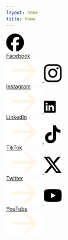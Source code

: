 ```yaml
---
layout: home
title: Home
---
```


<div class="social-links">
  <a class="social-button clicked" href="https://www.facebook.com/rotitales">
    <img src="/assets/icons/facebook.svg" alt="Facebook logo" />
    <div class="social-label">Facebook</div>
    <img class="arrow" src="/assets/icons/arrow-default.svg" alt="Arrow icon" />
  </a>

  <a class="social-button" href="https://instagram.com/rotitales">
    <img src="/assets/icons/instagram.svg" alt="Instagram logo" />
    <div class="social-label">Instagram</div>
    <img class="arrow" src="/assets/icons/arrow-default.svg" alt="Arrow icon" />
  </a>

  <a class="social-button" href="https://www.linkedin.com/showcase/rotitales">
    <img src="/assets/icons/linkedin.svg" alt="LinkedIn logo" />
    <div class="social-label">LinkedIn</div>
    <img class="arrow" src="/assets/icons/arrow-default.svg" alt="Arrow icon" />
  </a>

  <a class="social-button" href="https://www.tiktok.com/@rotitales">
    <img src="/assets/icons/tiktok.svg" alt="TikTok logo" />
    <div class="social-label">TikTok</div>
    <img class="arrow" src="/assets/icons/arrow-default.svg" alt="Arrow icon" />
  </a>

  <a class="social-button" href="https://x.com/RotiTales">
    <img src="/assets/icons/x.svg" alt="X logo" />
    <div class="social-label">Twitter</div>
    <img class="arrow" src="/assets/icons/arrow-default.svg" alt="Arrow icon" />
  </a>

  <a class="social-button" href="https://www.youtube.com/@rotitales">
    <img src="/assets/icons/youtube.svg" alt="YouTube logo" />
    <div class="social-label">YouTube</div>
    <img class="arrow" src="/assets/icons/arrow-default.svg" alt="Arrow icon" />
  </a>
</div>
